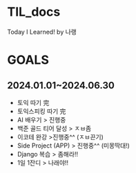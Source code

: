 # TIL_docs
Today I Learned! by 나랭



# GOALS
## 2024.01.01~2024.06.30

- 토익 따기 完
- 토익스피킹 따기 完
- AI 배우기 > 진행중
- 백준 골드 티어 달성 > ㅈㅂ좀
- 이코테 완강 >진행중^^ (ㅈㅂ끈기)
- Side Project (APP) > 진행중^^ (미몽딱대!)
- Django 복습 > 좀해라!!
- 1일 1잔디 > 나래야!!
